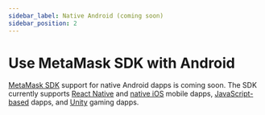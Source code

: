 ```yaml
---
sidebar_label: Native Android (coming soon)
sidebar_position: 2
---
```


# Use MetaMask SDK with Android

[MetaMask SDK](../../../concepts/sdk.md) support for native Android dapps is coming soon.
The SDK currently supports [React Native](../javascript/react-native.md) and [native iOS](ios.md)
mobile dapps, [JavaScript-based](../javascript/index.md) dapps, and [Unity](../gaming/unity.md)
gaming dapps.
